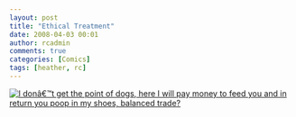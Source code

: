 ```yaml
---
layout: post
title: "Ethical Treatment"
date: 2008-04-03 00:01
author: rcadmin
comments: true
categories: [Comics]
tags: [heather, rc]
---
```

<a href="http://bitsmack.com/comics/2008/04/03/ethical-treatment/"><img src='http://dl.bitsmack.com/uploads/2008/04/20080403.jpg' title='I donâ€™t get the point of dogs, here I will pay money to feed you and in return you poop in my shoes, balanced trade?' /></a>

